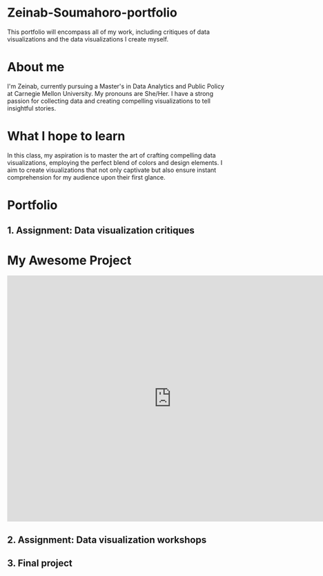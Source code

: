 # Zeinab-Soumahoro-portfolio
This portfolio will encompass all of my work, including critiques of data visualizations and the data visualizations I create myself.
# About me
I'm Zeinab, currently pursuing a Master's in Data Analytics and Public Policy at Carnegie Mellon University. My pronouns are She/Her. I have a strong passion for collecting data and creating compelling visualizations to tell insightful stories.
# What I hope to learn
In this class, my aspiration is to master the art of crafting compelling data visualizations, employing the perfect blend of colors and design elements. I aim to create visualizations that not only captivate but also ensure instant comprehension for my audience upon their first glance.
# Portfolio
## 1. Assignment: Data visualization critiques 
# My Awesome Project


<iframe src="https://data.oecd.org/chart/7kkn" width="760" height="570" style="border: 0" mozallowfullscreen="true" webkitallowfullscreen="true" allowfullscreen="true"><a href="https://data.oecd.org/chart/7kkn" target="_blank">OECD Chart: General government debt, Total, % of GDP, Annual, latest</a></iframe>


## 2. Assignment: Data visualization workshops
## 3. Final project
